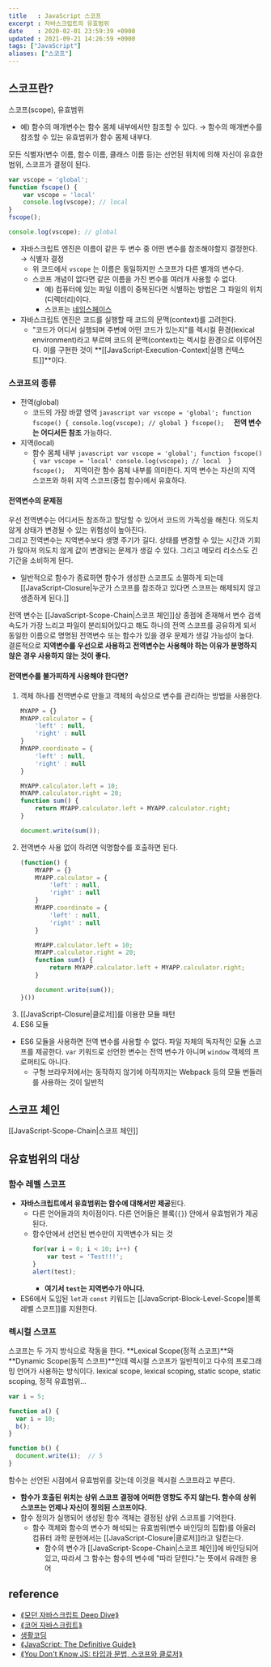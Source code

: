 ```yaml
---
title   : JavaScript 스코프 
excerpt : 자바스크립트의 유효범위
date    : 2020-02-01 23:59:39 +0900
updated : 2021-09-21 14:26:59 +0900
tags: ["JavaScript"]
aliases: ["스코프"]
---
```

## 스코프란? 
스코프(scope), 유효범위  
- 예) 함수의 매개변수는 함수 몸체 내부에서만 참조할 수 있다. → 함수의 매개변수를 참조할 수 있는 유효범위가 함수 몸체 내부다.    


모든 식별자(변수 이름, 함수 이름, 클래스 이름 등)는 선언된 위치에 의해 자신이 유효한 범위, 스코프가 결정이 된다. 

```javascript
var vscope = 'global';
function fscope() {
	var vscope = 'local'
	console.log(vscope); // local 
}
fscope(); 

console.log(vscope); // global 
```
- 자바스크립트 엔진은 이름이 같은 두 변수 중 어떤 변수를 참조해야할지 결정한다. → 식별자 결정 
  - 위 코드에서 `vscope` 는 이름은 동일하지만 스코프가 다른 별개의 변수다.
  - 스코프 개념이 없다면 같은 이름을 가진 변수를 여러개 사용할 수 없다. 
    - 예) 컴퓨터에 있는 파일 이름이 중복된다면 식별하는 방법은 그 파일의 위치(디렉터리)이다. 
    - 스코프는 [네임스페이스](https://ko.wikipedia.org/wiki/%EC%9D%B4%EB%A6%84%EA%B3%B5%EA%B0%84)
- 자바스크립트 엔진은 코드를 실행할 때 코드의 문맥(context)를 고려한다. 
  - "코드가 어디서 실행되며 주변에 어떤 코드가 있는지"를 렉시컬 환경(lexical environment)라고 부르며 코드의 문맥(context)는 렉시컬 환경으로 이루어진다. 이를 구현한 것이 **[[JavaScript-Execution-Context|실행 컨텍스트]]**이다. 

### 스코프의 종류 
- 전역(global)
  - 코드의 가장 바깥 영역 
		```javascript
		var vscope = 'global';
		function fscope() {
			console.log(vscope); // global
		}
		fscope(); 
		```
	    **전역 변수는 어디서든 참조** 가능하다. 
- 지역(local)
  - 함수 몸체 내부 
		```javascript
		var vscope = 'global';
		function fscope() {
			var vscope = 'local'
			console.log(vscope); // local 
		}
		fscope(); 
		```
	    지역이란 함수 몸체 내부를 의미한다. 지역 변수는 자신의 지역 스코프와 하위 지역 스코프(중첩 함수)에서 유효하다. 

#### 전역변수의 문제점 
우선 전역변수는 어디서든 참조하고 할당할 수 있어서 코드의 가독성을 해친다. 의도치 않게 상태가 변경될 수 있는 위험성이 높아진다.  
그리고 전역변수는 지역변수보다 생명 주기가 길다. 상태를 변경할 수 있는 시간과 기회가 많아져 의도치 않게 값이 변경되는 문제가 생길 수 있다. 그리고 메모리 리소스도 긴 기간을 소비하게 된다. 
- 일반적으로 함수가 종료하면 함수가 생성한 스코프도 소멸하게 되는데 [[JavaScript-Closure|누군가 스코프를 참조하고 있다면 스코프는 해제되지 않고 생존하게 된다.]]  

전역 변수는 [[JavaScript-Scope-Chain|스코프 체인]]상 종점에 존재해서 변수 검색 속도가 가장 느리고 파일이 분리되어있다고 해도 하나의 전역 스코프를 공유하게 되서 동일한 이름으로 명명된 전역변수 또는 함수가 있을 경우 문제가 생길 가능성이 높다.  
결론적으로 **지역변수를 우선으로 사용하고 전역변수는 사용해야 하는 이유가 분명하지 않은 경우 사용하지 않는 것이 좋다.** 

#### 전역변수를 불가피하게 사용해야 한다면?
1. 객체 하나를 전역변수로 만들고 객체의 속성으로 변수를 관리하는 방법을 사용한다.  
    ```javascript
    MYAPP = {}
    MYAPP.calculator = {
        'left' : null,
        'right' : null
    }
    MYAPP.coordinate = {
        'left' : null,
        'right' : null
    }

    MYAPP.calculator.left = 10;
    MYAPP.calculator.right = 20;
    function sum() {
        return MYAPP.calculator.left + MYAPP.calculator.right;
    }

    document.write(sum());
    ```
2. 전역변수 사용 없이 하려면 익명함수를 호출하면 된다.   
    ```javascript
    (function() {
        MYAPP = {}
        MYAPP.calculator = {
            'left' : null,
            'right' : null
        }
        MYAPP.coordinate = {
            'left' : null,
            'right' : null
        }

        MYAPP.calculator.left = 10;
        MYAPP.calculator.right = 20;
        function sum() {
            return MYAPP.calculator.left + MYAPP.calculator.right;
        }

        document.write(sum());
    }())
    ```
3. [[JavaScript-Closure|클로저]]를 이용한 모듈 패턴 
4. ES6 모듈
- ES6 모듈을 사용하면 전역 변수를 사용할 수 없다. 파일 자체의 독자적인 모듈 스코프를 제공한다. `var` 키워드로 선언한 변수는 전역 변수가 아니며 `window` 객체의 프로퍼티도 아니다. 
	- 구형 브라우저에서는 동작하지 않기에 아직까지는 Webpack 등의 모듈 번들러를 사용하는 것이 일반적 

## 스코프 체인
[[JavaScript-Scope-Chain|스코프 체인]]

## 유효범위의 대상
### 함수 레벨 스코프 
- **자바스크립트에서 유효범위는 함수에 대해서만 제공**된다.  
  - 다른 언어들과의 차이점이다. 다른 언어들은 블록(`{}`) 안에서 유효범위가 제공된다.  
  - 함수안에서 선언된 변수만이 지역변수가 되는 것  
    ```javascript
    for(var i = 0; i < 10; i++) {
        var test = 'Test!!!';
    }
    alert(test);
    ```
    - **여기서 `test`는 지역변수가 아니다.**   
- ES6에서 도입된 `let`과 `const` 키워드는 [[JavaScript-Block-Level-Scope|블록 레벨 스코프]]를 지원한다. 

### 렉시컬 스코프
스코프는 두 가지 방식으로 작동을 한다. **Lexical Scope(정적 스코프)**와 **Dynamic Scope(동적 스코프)**인데 렉시컬 스코프가 일반적이고 다수의 프로그래밍 언어가 사용하는 방식이다.
lexical scope, lexical scoping, static scope, static scoping, 정적 유효범위... 
```javascript
var i = 5;

function a() {
  var i = 10;
  b();
}

function b() {
  document.write(i);  // 5 
}
```
함수는 선언된 시점에서 유효범위를 갖는데 이것을 렉시컬 스코프라고 부른다.  
- **함수가 호출된 위치는 상위 스코프 결정에 어떠한 영향도 주지 않는다. 함수의 상위 스코프는 언제나 자신이 정의된 스코프이다.** 
- 함수 정의가 실행되어 생성된 함수 객체는 결정된 상위 스코프를 기억한다. 
  - 함수 객체와 함수의 변수가 해석되는 유효범위(변수 바인딩의 집합)를 아울러 컴퓨터 과학 문헌에서는 [[JavaScript-Closure|클로저]]라고 일컫는다. 
	- 함수의 변수가 [[JavaScript-Scope-Chain|스코프 체인]]에 바인딩되어 있고, 따라서 그 함수는 함수의 변수에 "따라 닫힌다."는 뜻에서 유래한 용어 

## reference 
- [⟪모던 자바스크립트 Deep Dive⟫](http://www.kyobobook.co.kr/product/detailViewKor.laf?ejkGb=KOR&mallGb=KOR&barcode=9791158392239&orderClick=LEa&Kc=)
- [⟪코어 자바스크립트⟫](https://search.kyobobook.co.kr/web/search?vPstrKeyWord=%25EC%25BD%2594%25EC%2596%25B4%2520%25EC%259E%2590%25EB%25B0%2594%25EC%258A%25A4%25ED%2581%25AC%25EB%25A6%25BD%25ED%258A%25B8&orderClick=LAG)
- [생활코딩](https://opentutorials.org/course/743/6544)
- [⟪JavaScript: The Definitive Guide⟫](http://www.kyobobook.co.kr/product/detailViewKor.laf?mallGb=KOR&ejkGb=KOR&barcode=9788966261796)
- [⟪You Don't Know JS: 타입과 문법, 스코프와 클로저⟫](http://www.kyobobook.co.kr/product/detailViewKor.laf?ejkGb=KOR&mallGb=KOR&barcode=9788968488528&orderClick=LAG&Kc=)
